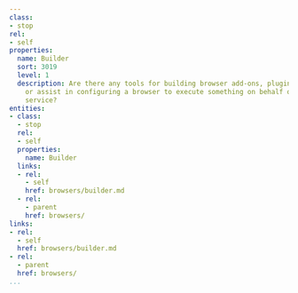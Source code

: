 ```yaml
---
class:
- stop
rel:
- self
properties:
  name: Builder
  sort: 3019
  level: 1
  description: Are there any tools for building browser add-ons, plugins, bookmarklets,
    or assist in configuring a browser to execute something on behalf of a particular
    service?
entities:
- class:
  - stop
  rel:
  - self
  properties:
    name: Builder
  links:
  - rel:
    - self
    href: browsers/builder.md
  - rel:
    - parent
    href: browsers/
links:
- rel:
  - self
  href: browsers/builder.md
- rel:
  - parent
  href: browsers/
...
```

